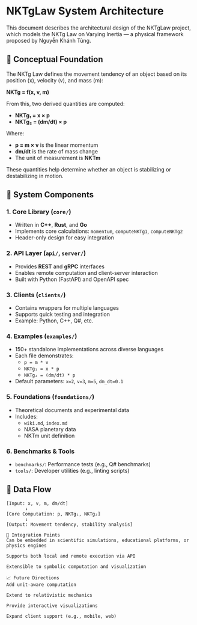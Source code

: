 # NKTgLaw System Architecture

This document describes the architectural design of the NKTgLaw project, which models the NKTg Law on Varying Inertia — a physical framework proposed by Nguyễn Khánh Tùng.

## 📐 Conceptual Foundation

The NKTg Law defines the movement tendency of an object based on its position (x), velocity (v), and mass (m):

**NKTg = f(x, v, m)**

From this, two derived quantities are computed:

- **NKTg₁ = x × p**  
- **NKTg₂ = (dm/dt) × p**

Where:
- **p = m × v** is the linear momentum
- **dm/dt** is the rate of mass change
- The unit of measurement is **NKTm**

These quantities help determine whether an object is stabilizing or destabilizing in motion.

## 🧩 System Components

### 1. Core Library (`core/`)
- Written in **C++**, **Rust**, and **Go**
- Implements core calculations: `momentum`, `computeNKTg1`, `computeNKTg2`
- Header-only design for easy integration

### 2. API Layer (`api/`, `server/`)
- Provides **REST** and **gRPC** interfaces
- Enables remote computation and client-server interaction
- Built with Python (FastAPI) and OpenAPI spec

### 3. Clients (`clients/`)
- Contains wrappers for multiple languages
- Supports quick testing and integration
- Example: Python, C++, Q#, etc.

### 4. Examples (`examples/`)
- 150+ standalone implementations across diverse languages
- Each file demonstrates:
  - `p = m * v`
  - `NKTg₁ = x * p`
  - `NKTg₂ = (dm/dt) * p`
- Default parameters: `x=2`, `v=3`, `m=5`, `dm_dt=0.1`

### 5. Foundations (`foundations/`)
- Theoretical documents and experimental data
- Includes:
  - `wiki.md`, `index.md`
  - NASA planetary data
  - NKTm unit definition

### 6. Benchmarks & Tools
- `benchmarks/`: Performance tests (e.g., Q# benchmarks)
- `tools/`: Developer utilities (e.g., linting scripts)

## 🔄 Data Flow

```plaintext
[Input: x, v, m, dm/dt]
       ↓
[Core Computation: p, NKTg₁, NKTg₂]
       ↓
[Output: Movement tendency, stability analysis]

🔌 Integration Points
Can be embedded in scientific simulations, educational platforms, or physics engines

Supports both local and remote execution via API

Extensible to symbolic computation and visualization

📈 Future Directions
Add unit-aware computation

Extend to relativistic mechanics

Provide interactive visualizations

Expand client support (e.g., mobile, web)
